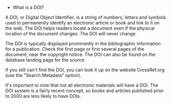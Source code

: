 - What is a DOI?

A DOI, or Digital Object Identifier, is a string of numbers, letters and symbols used to permanently identify an electronic article or book and link to it on the web.  The DOI helps readers locate a document even if the physical location of the document changes.  The DOI will never change.

The DOI is typically displayed prominently in the bibliographic information for a publication.  Check the first page or first several pages of the document, near the copyright notice.  The DOI can also be found on the database landing page for the source.

If you still can't find the DOI, you can look it up on the website CrossRef.org (use the "Search Metadata" option).

It's important to note that not all electronic materials will have a DOI.  The DOI system is a fairly recent concept, so books and articles published prior to 2000 are less likely to have DOIs.